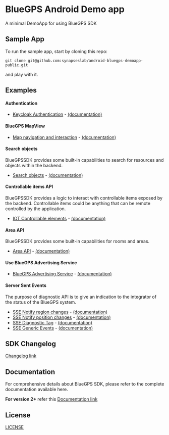 # BlueGPS Android Demo app

A minimal DemoApp for using BlueGPS SDK

## Sample App

To run the sample app, start by cloning this repo:

 ```shell
git clone git@github.com:synapseslab/android-bluegps-demoapp-public.git
```

and play with it.

## Examples

#### Authentication

- [Keycloak Authentication](https://github.com/synapseslab/android-bluegps-demoapp-public/blob/main/demo-app/app/src/main/java/com/synapseslab/bluegpssdkdemo/keycloak/KeycloakActivity.kt) - [(documentation)](https://synapseslab.com/android-bluegps-sdk-public/v2/v2.html#32-app-authentication)

#### BlueGPS MapView
- [Map navigation and interaction](https://github.com/synapseslab/android-bluegps-demoapp-public/blob/main/demo-app/app/src/main/java/com/synapseslab/bluegpssdkdemo/map/MapActivity.kt) - [(documentation)](https://synapseslab.com/android-bluegps-sdk-public/v2/v2.html#5-bluegpsmapview)

#### Search objects
BlueGPSSDK provides some built-in capabilities to search for resources and objects within the backend.
- [Search objects](https://github.com/synapseslab/android-bluegps-demoapp-public/blob/main/demo-app/app/src/main/java/com/synapseslab/bluegpssdkdemo/search_object/SearchObjectsActivity.kt) - [(documentation)](https://synapseslab.com/android-bluegps-sdk-public/v2/v2.html#8-search-object-api)

#### Controllable items API
BlueGPSSDK provides a logic to interact with controllable items exposed by the backend. Controllable items could be anything that can be remote controlled by the application.

- [IOT Controllable elements](https://github.com/synapseslab/android-bluegps-demoapp-public/blob/main/demo-app/app/src/main/java/com/synapseslab/bluegpssdkdemo/controllable_elements/ControllableElementsActivity.kt) - [(documentation)](https://github.com/synapseslab/android-bluegps-demoapp-public/blob/main/documentation/bluegps_android_sdk.md#9-controllable-items-api)

#### Area API
BlueGPSSDK provides some built-in capabilities for rooms and areas.


- [Area API](https://github.com/synapseslab/android-bluegps-demoapp-public/blob/main/demo-app/app/src/main/java/com/synapseslab/bluegpssdkdemo/area/AreaActivity.kt) - [(documentation)](https://synapseslab.com/android-bluegps-sdk-public/v2/v2.html#10-area-api)

#### Use BlueGPS Advertising Service
- [BlueGPS Advertising Service](https://github.com/synapseslab/android-bluegps-demoapp-public/blob/main/demo-app/app/src/main/java/com/synapseslab/bluegpssdkdemo/login/MainActivity.kt#L62) - [(documentation)](https://synapseslab.com/android-bluegps-sdk-public/v2/v2.html#4-use-bluegps-advertising-service)

#### Server Sent Events
The purpose of diagnostic API is to give an indication to the integrator of the status of the BlueGPS system.


- [SSE Notify region changes](https://github.com/synapseslab/android-bluegps-demoapp-public/blob/main/demo-app/app/src/main/java/com/synapseslab/bluegpssdkdemo/sse/NotifyRegionActivity.kt) - [(documentation)](https://synapseslab.com/android-bluegps-sdk-public/v2/v2.html#62-notify-region-changes)
- [SSE Notify position changes](https://github.com/synapseslab/android-bluegps-demoapp-public/blob/main/demo-app/app/src/main/java/com/synapseslab/bluegpssdkdemo/sse/NotifyPositionActivity.kt) - [(documentation)](https://synapseslab.com/android-bluegps-sdk-public/v2/v2.html#63-notify-position-changes)
- [SSE Diagnostic Tag](https://github.com/synapseslab/android-bluegps-demoapp-public/blob/main/demo-app/app/src/main/java/com/synapseslab/bluegpssdkdemo/sse/DiagnosticTagActivity.kt) - [(documentation)](https://synapseslab.com/android-bluegps-sdk-public/v2/v2.html#61-diagnostic-sse)
- [SSE Generic Events](https://github.com/synapseslab/android-bluegps-demoapp-public/blob/main/demo-app/app/src/main/java/com/synapseslab/bluegpssdkdemo/sse/GenericEventsActivity.kt) - [(documentation)](https://synapseslab.com/android-bluegps-sdk-public/v2/v2.html#64-notify-generic-events)

## SDK Changelog

[Changelog link](https://github.com/synapseslab/android-bluegps-sdk-public/blob/main/CHANGELOG.md)

## Documentation
For comprehensive details about BlueGPS SDK, please refer to the complete documentation available here.

**For version 2+** refer this
[Documentation link](https://synapseslab.com/android-bluegps-sdk-public/v2/v2.html)


## License

[LICENSE](https://github.com/synapseslab/android-bluegps-demoapp-public/blob/main/LICENSE.md)

